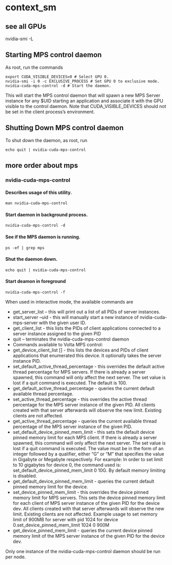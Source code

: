# context_sm

## see all GPUs
nvidia-smi -L

## Starting MPS control daemon
As root, run the commands
```
export CUDA_VISIBLE_DEVICES=0 # Select GPU 0.
nvidia-smi -i 0 -c EXCLUSIVE_PROCESS # Set GPU 0 to exclusive mode.
nvidia-cuda-mps-control -d # Start the daemon.
```
This will start the MPS control daemon that will spawn a new MPS Server instance for any $UID starting an application and associate it with the GPU visible to the control daemon. Note that CUDA_VISIBLE_DEVICES should not be set in the client process’s environment.
## Shutting Down MPS control daemon
To shut down the daemon, as root, run
```
echo quit | nvidia-cuda-mps-control
```

## more order about mps
### nvidia-cuda-mps-control
#### Describes usage of this utility.
```
man nvidia-cuda-mps-control
```
#### Start daemon in background process.
```
nvidia-cuda-mps-control -d 
```
#### See if the MPS daemon is running.
```
ps -ef | grep mps
```
#### Shut the daemon down.
```
echo quit | nvidia-cuda-mps-control
```

#### Start deamon in foreground
```
nvidia-cuda-mps-control -f
```

When used in interactive mode, the available commands are

* get_server_list – this will print out a list of all PIDs of server instances.
* start_server –uid <user id> - this will manually start a new instance of nvidia-cuda-mps-server with the given user ID.
* get_client_list <PID> - this lists the PIDs of client applications connected to a server instance assigned to the given PID
* quit – terminates the nvidia-cuda-mps-control daemon
* Commands available to Volta MPS control:
* get_device_client_list [<PID>] - this lists the devices and PIDs of client applications that enumerated this device. It optionally takes the server instance PID.
* set_default_active_thread_percentage <percentage> - this overrides the default active thread percentage for MPS servers. If there is already a server spawned, this command will only affect the next server. The set value is lost if a quit command is executed. The default is 100.
* get_default_active_thread_percentage - queries the current default available thread percentage.
* set_active_thread_percentage <PID> <percentage> - this overrides the active thread percentage for the MPS server instance of the given PID. All clients created with that server afterwards will observe the new limit. Existing clients are not affected.
* get_active_thread_percentage <PID> - queries the current available thread percentage of the MPS server instance of the given PID.
* set_default_device_pinned_mem_limit <dev> <value> - this sets the default device pinned memory limit for each MPS client. If there is already a server spawned, this command will only affect the next server. The set value is lost if a quit command is executed. The value must be in the form of an integer followed by a qualifier, either “G” or “M” that specifies the value in Gigabyte or Megabyte respectively. For example: In order to set limit to 10 gigabytes for device 0, the command used is: set_default_device_pinned_mem_limit 0 10G. By default memory limiting is disabled.
* get_default_device_pinned_mem_limit <dev> - queries the current default pinned memory limit for the device.
* set_device_pinned_mem_limit <PID> <dev> <value> - this overrides the device pinned memory limit for MPS servers. This sets the device pinned memory limit for each client of MPS server instance of the given PID for the device dev. All clients created with that server afterwards will observe the new limit. Existing clients are not affected. Example usage to set memory limit of 900MB for server with pid 1024 for device 0.set_device_pinned_mem_limit 1024 0 900M
* get_device_pinned_mem_limit <PID> <dev> - queries the current device pinned memory limit of the MPS server instance of the given PID for the device dev.
  
Only one instance of the nvidia-cuda-mps-control daemon should be run per node.
